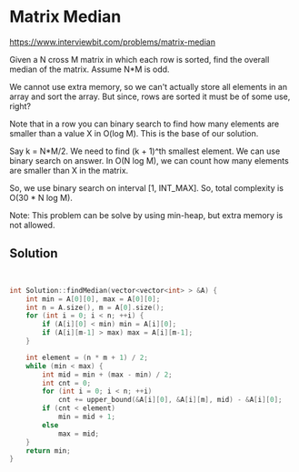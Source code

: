 # Matrix Median

https://www.interviewbit.com/problems/matrix-median



Given a N cross M matrix in which each row is sorted, find the overall median of the matrix. Assume N*M is odd.

We cannot use extra memory, so we can't actually store all elements in an array and sort the array.
But since, rows are sorted it must be of some use, right?

Note that in a row you can binary search to find how many elements are smaller than a value X in O(log M).
This is the base of our solution.

Say k = N*M/2. We need to find (k + 1)^th smallest element.
We can use binary search on answer. In O(N log M), we can count how many elements are smaller
than X in the matrix.

So, we use binary search on interval [1, INT_MAX]. So, total complexity is O(30 * N log M).

Note:
This problem can be solve by using min-heap, but extra memory is not allowed.

## Solution

```cpp


int Solution::findMedian(vector<vector<int> > &A) {
    int min = A[0][0], max = A[0][0];
    int n = A.size(), m = A[0].size();
    for (int i = 0; i < n; ++i) {
        if (A[i][0] < min) min = A[i][0];
        if (A[i][m-1] > max) max = A[i][m-1];
    }

    int element = (n * m + 1) / 2;
    while (min < max) {
        int mid = min + (max - min) / 2;
        int cnt = 0;
        for (int i = 0; i < n; ++i)
            cnt += upper_bound(&A[i][0], &A[i][m], mid) - &A[i][0];
        if (cnt < element)
            min = mid + 1;
        else
            max = mid;
    }
    return min;
}

```